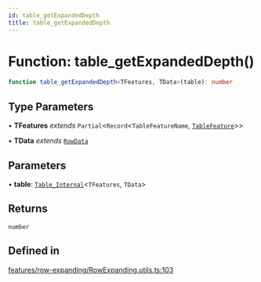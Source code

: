 ```yaml
---
id: table_getExpandedDepth
title: table_getExpandedDepth
---
```


# Function: table\_getExpandedDepth()

```ts
function table_getExpandedDepth<TFeatures, TData>(table): number
```

## Type Parameters

• **TFeatures** *extends* `Partial`\<`Record`\<`TableFeatureName`, [`TableFeature`](../interfaces/tablefeature.md)\>\>

• **TData** *extends* [`RowData`](../type-aliases/rowdata.md)

## Parameters

• **table**: [`Table_Internal`](../type-aliases/table_internal.md)\<`TFeatures`, `TData`\>

## Returns

`number`

## Defined in

[features/row-expanding/RowExpanding.utils.ts:103](https://github.com/TanStack/table/blob/main/packages/table-core/src/features/row-expanding/RowExpanding.utils.ts#L103)
